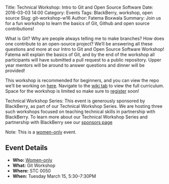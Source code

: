Title: Technical Workshop: Intro to Git and Open Source Software
Date: 2016-03-03 14:00
Category: Events
Tags: BlackBerry, workshop, open source
Slug: git-workshop-w16
Author: Fatema Boxwala
Summary: Join us for a fun workshop to learn the basics of Git, Github and open source contributions!

What is Git? Why are people always telling me to make branches? How does one 
contribute to an open-source project? We’ll be answering all these questions
and more at our Intro to Git and Open Source Software Workshop! Fatema will
explain the basics of Git, and by the end of the workshop all participants will
have submitted a pull request to a public repository. Upper year mentors will
be around to answer questions and dinner will be provided!

This workshop is recommended for beginners, and you can view the repo we’ll be working
on [here](https://github.com/wics-uw/git-workshop-W16). Navigate to the [wiki
tab](https://github.com/wics-uw/git-workshop-W16/wiki) to view the full curriculum. Space for the workshop is limited so make 
sure to [register](https://docs.google.com/forms/d/1eoRTSp2CtEHkbp8yIoxnMSfC_0I5w2EDvHocD4aoL7Y/viewform)
soon!

Technical Workshop Series: This event is generously sponsored by BlackBerry,
as part of our Technical Workshop Series. We are hosting three such workshops
focused on teaching technical skills in partnership with BlackBerry. To learn 
more about our Technical Workshop Series and partnership with BlackBerry see 
our [sponsors page]({filename}/pages/sponsors.md)

Note: This is a [women-only]({filename}/pages/faq.md) event.

## Event Details ##

+ **Who:** [Women-only]({filename}/pages/faq.md)
+ **What:** Git Workshop
+ **Where:** STC 0050
+ **When:** Tuesday March 15, 5:30&ndash;7:30PM
